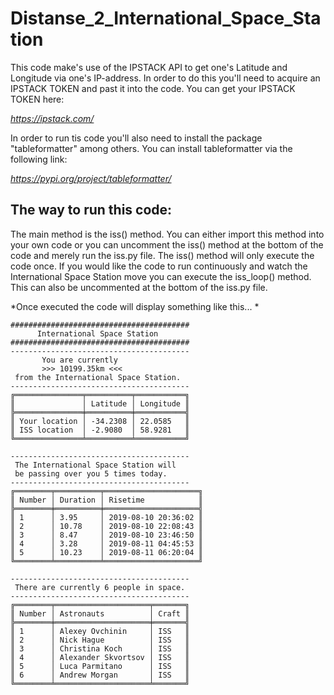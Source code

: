 # Distanse_2_International_Space_Station

This code make's use of the IPSTACK API to get one's Latitude and Longitude via one's IP-address. In order to do this you'll need to acquire an IPSTACK TOKEN and past it into the code. You can get your IPSTACK TOKEN here:

*https://ipstack.com/*

In order to run tis code you'll also need to install the package "tableformatter" among others. You can install tableformatter via the following link: 

*https://pypi.org/project/tableformatter/*

## The way to run this code:

The main method is the iss() method. You can either import this method into your own code or you can uncomment the iss() method at the bottom of the code and merely run the iss.py file. The iss() method will only execute the code once. If you would like the code to run continuously and watch the International Space Station move you can execute the iss_loop() method. This can also be uncommented at the bottom of the iss.py file. 

*Once executed the code will display something like this... *

```
########################################
      International Space Station
########################################
----------------------------------------
	   You are currently 
	   >>> 10199.35km <<<
 from the International Space Station.
----------------------------------------
╔═══════════════╤══════════╤═══════════╗
║               │ Latitude │ Longitude ║
╠═══════════════╪══════════╪═══════════╣
║ Your location │ -34.2308 │ 22.0585   ║
║ ISS location  │ -2.9080  │ 58.9281   ║
╚═══════════════╧══════════╧═══════════╝

----------------------------------------
 The International Space Station will
 be passing over you 5 times today.
----------------------------------------
╔════════╤══════════╤═════════════════════╗
║ Number │ Duration │ Risetime            ║
╠════════╪══════════╪═════════════════════╣
║ 1      │ 3.95     │ 2019-08-10 20:36:02 ║
║ 2      │ 10.78    │ 2019-08-10 22:08:43 ║
║ 3      │ 8.47     │ 2019-08-10 23:46:50 ║
║ 4      │ 3.28     │ 2019-08-11 04:45:53 ║
║ 5      │ 10.23    │ 2019-08-11 06:20:04 ║
╚════════╧══════════╧═════════════════════╝

----------------------------------------
 There are currently 6 people in space.
----------------------------------------
╔════════╤═════════════════════╤═══════╗
║ Number │ Astronauts          │ Craft ║
╠════════╪═════════════════════╪═══════╣
║ 1      │ Alexey Ovchinin     │ ISS   ║
║ 2      │ Nick Hague          │ ISS   ║
║ 3      │ Christina Koch      │ ISS   ║
║ 4      │ Alexander Skvortsov │ ISS   ║
║ 5      │ Luca Parmitano      │ ISS   ║
║ 6      │ Andrew Morgan       │ ISS   ║
╚════════╧═════════════════════╧═══════╝

```




